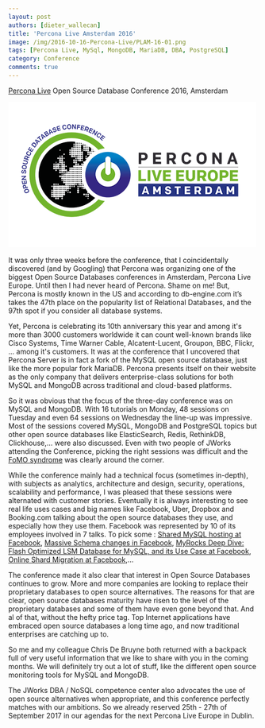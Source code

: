 ```yaml
---
layout: post
authors: [dieter_wallecan]
title: 'Percona Live Amsterdam 2016'
image: /img/2016-10-16-Percona-Live/PLAM-16-01.png
tags: [Percona Live, MySql, MongoDB, MariaDB, DBA, PostgreSQL]
category: Conference
comments: true
---
```


[Percona Live](https://www.percona.com/live/plam16/) Open Source Database Conference 2016, Amsterdam

<p>
  <img class="image fit" alt="Percona Live Amsterdam Logo" src="/img/2016-10-16-Percona-Live/PLAM-16-01.png">
</p>

It was only three weeks before the conference, that I coincidentally discovered (and by Googling) that Percona was organizing one of the biggest Open Source Databases conferences in Amsterdam, Percona Live Europe.
Until then I had never heard of Percona.
Shame on me! But, Percona is mostly known in the US and according to db-engine.com it’s takes the 47th  place on the popularity list of Relational Databases, and the 97th spot if you consider all database systems.

Yet, Percona is celebrating its 10th anniversary this year and among it's more than 3000 customers worldwide it can count well-known brands like Cisco Systems, Time Warner Cable, Alcatent-Lucent, Groupon, BBC, Flickr, ... among  it's customers.
It was at the conference that I uncovered that Percona Server is in fact a fork of the MySQL open source database, just like the more popular fork MariaDB.
Percona presents itself on their website as the only company that delivers enterprise-class solutions for both MySQL and MongoDB across traditional and cloud-based platforms. 

So it was obvious that the focus of the three-day conference was on MySQL and MongoDB.
With 16 tutorials on Monday, 48 sessions on Tuesday and even 64 sessions on Wednesday the line-up was impressive.
Most of the sessions covered MySQL, MongoDB and PostgreSQL topics but other open source databases like ElasticSearch, Redis, RethinkDB, Clickhouse,… were also discussed.
Even with two people of JWorks attending the Conference, picking the right sessions was difficult and the [FoMO syndrome](https://en.wikipedia.org/wiki/Fear_of_missing_out) was clearly around the corner. 

While the conference mainly had a technical focus (sometimes in-depth), with subjects as analytics, architecture and design, security, operations, scalability and performance, I was pleased that these sessions were alternated with customer stories.
Eventually it is always interesting to see real life uses cases and big names like Facebook, Uber, Dropbox and Booking.com talking about the open source databases they use, and especially how they use them.
Facebook was represented by 10 of its employees involved in 7 talks.
To pick some : [Shared MySQL hosting at Facebook](https://www.percona.com/live/plam16/sessions/one-system-fit-them-all-shared-mysql-hosting-facebook), [Massive Schema changes in Facebook](https://www.percona.com/live/plam16/sessions/massive-schema-changes-facebook), [MyRocks Deep Dive: Flash Optimized LSM Database for MySQL, and its Use Case at Facebook](https://www.percona.com/live/plam16/sessions/myrocks-deep-dive-flash-optimized-lsm-database-mysql-and-its-use-case-facebook), [Online Shard Migration at Facebook](https://www.percona.com/live/plam16/sessions/everyday-we%E2%80%99re-shuffling-%E2%80%94-online-shard-migration-facebook),…

The conference made it also clear that interest in Open Source Databases continues to grow.
More and more companies are looking to replace their proprietary databases to open source alternatives.
The reasons for that are clear, open source databases maturity have risen to the level of the proprietary databases and some of them have even gone beyond that.
And al of that, without the hefty price tag.  Top Internet applications have embraced open source databases a long time ago, and now traditional enterprises are catching up to.

So me and my colleague Chris De Bruyne both returned with a backpack full of very useful information that we like to share with you in the coming months.
We will definitely try out a lot of stuff, like the different open source monitoring tools for MySQL and MongoDB. 

The JWorks DBA / NoSQL competence center also advocates the use of open source alternatives when appropriate, and this conference perfectly matches with our ambitions.
So we already reserved 25th - 27th of September 2017 in our agendas for the next Percona Live Europe in Dublin.
